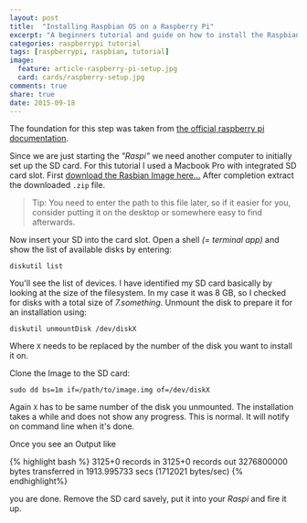 ```yaml
---
layout: post
title:  "Installing Raspbian OS on a Raspberry Pi"
excerpt: "A beginners tutorial and guide on how to install the Raspbian operating system from scratch. This tutorial is very beginners friendly, so give it a try!"
categories: raspberrypi tutorial
tags: [raspberrypi, raspbian, tutorial]
image:
  feature: article-raspberry-pi-setup.jpg
  card: cards/raspberry-setup.jpg
comments: true
share: true
date: 2015-09-18
---
```


The foundation for this step was taken from [the official raspberry pi documentation](//www.raspberrypi.org/documentation/installation/installing-images/mac.md).

Since we are just starting the _"Raspi"_ we need another computer to initially set up the SD card. For this tutorial I used a Macbook Pro with integrated SD card slot. First [download the Rasbian Image here...](https://www.raspberrypi.org/downloads/raspbian/)
After completion extract the downloaded `.zip` file.

> Tip: You need to enter the path to this file later, so if it easier for you, consider putting it on the desktop or somewhere easy to find afterwards.

Now insert your SD into the card slot. Open a shell _(= terminal app)_ and show the list of available disks by entering:

`diskutil list`

You'll see the list of devices. I have identified my SD card basically by looking at the size of the filesystem. In my case it was 8 GB, so I checked for disks with a total size of _7.something_.
Unmount the disk to prepare it for an installation using:

`diskutil unmountDisk /dev/diskX`

Where `X` needs to be replaced by the number of the disk you want to install it on.

Clone the Image to the SD card:

`sudo dd bs=1m if=/path/to/image.img of=/dev/diskX`

Again `X` has to be same number of the disk you unmounted. The installation takes a while and does not show any progress. This is normal. It will notify on command line when it's done.

Once you see an Output like

{% highlight bash %}
	3125+0 records in
	3125+0 records out
	3276800000 bytes transferred in 1913.995733 secs (1712021 bytes/sec)
{% endhighlight%}

you are done. Remove the SD card savely, put it into your _Raspi_ and fire it up.
